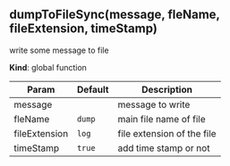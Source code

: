 <a name="dumpToFileSync"></a>

## dumpToFileSync(message, fleName, fileExtension, timeStamp)
write some message to file

**Kind**: global function  

| Param | Default | Description |
| --- | --- | --- |
| message |  | message to write |
| fleName | <code>dump</code> | main file name of file |
| fileExtension | <code>log</code> | file extension of the file |
| timeStamp | <code>true</code> | add time stamp or not |

